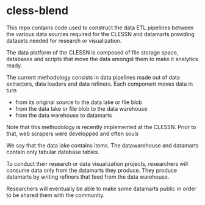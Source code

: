 # cless-blend
This repo contains code used to construct the data ETL pipelines between the various data sources required for the CLESSN and datamarts providing datasets needed for research or visualization.

The data platform of the CLESSN is composed of file storage space, databases and scripts that move the data amongst them to make it analytics ready.

The current methodology consists in data pipelines made out of data extractors, data loaders and data refiners.  Each component moves data in turn 
* from its original source to the data lake or file blob
* from the data lake or file blob to the data warehouse 
* from the data warehouse to datamarts 

Note that this methodology is recently implemented at the CLESSN.  Prior to that, web scrapers were developped and often souls 

We say that the data lake contains items.  The datawarehouse and datamarts contain only tabular database tables.

To conduct their research or data visualization projects, researchers will consume data only from the datamarts they produce.  They produce datamarts by writing refiners that feed from the data warehouse.

Researchers will eventually be able to make some datamarts public in order to be shared them with the community.
